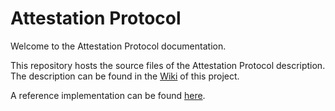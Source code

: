 # Attestation Protocol


Welcome to the Attestation Protocol documentation.

This repository hosts the source files of the Attestation Protocol description. The description can be found in the [Wiki](https://github.com/blobaa/attestation-protocol/wiki/Home) of this project.

A reference implementation can be found [here](https://github.com/blobaa/attestation-protocol-ts).
